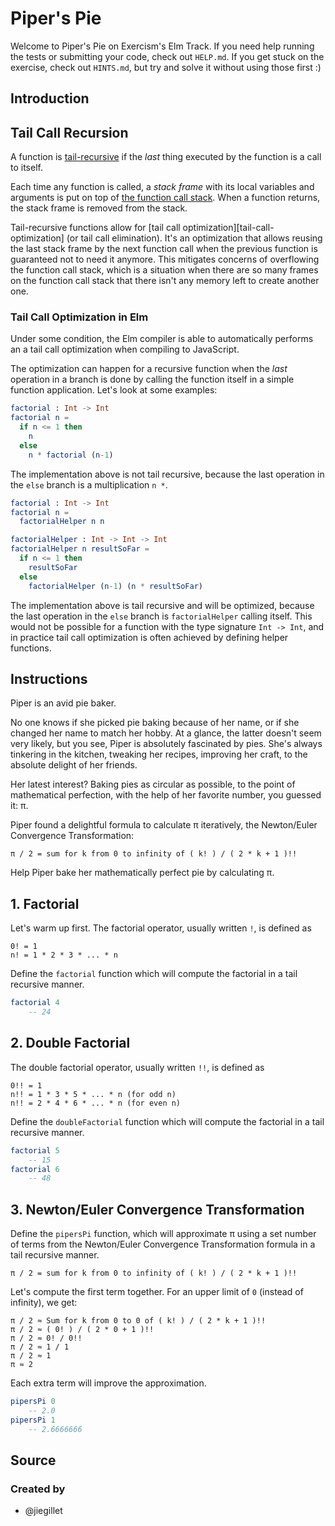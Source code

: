 # Piper's Pie

Welcome to Piper's Pie on Exercism's Elm Track.
If you need help running the tests or submitting your code, check out `HELP.md`.
If you get stuck on the exercise, check out `HINTS.md`, but try and solve it without using those first :)

## Introduction

## Tail Call Recursion

A function is [tail-recursive][recursion-tc] if the _last_ thing executed by the function is a call to itself.

Each time any function is called, a _stack frame_ with its local variables and arguments is put on top of [the function call stack][call-stack].
When a function returns, the stack frame is removed from the stack.

Tail-recursive functions allow for [tail call optimization][tail-call-optimization] (or tail call elimination).
It's an optimization that allows reusing the last stack frame by the next function call when the previous function is guaranteed not to need it anymore.
This mitigates concerns of overflowing the function call stack, which is a situation when there are so many frames on the function call stack that there isn't any memory left to create another one.

### Tail Call Optimization in Elm

Under some condition, the Elm compiler is able to automatically performs an a tail call optimization when compiling to JavaScript.

The optimization can happen for a recursive function when the _last_ operation in a branch is done by calling the function itself in a simple function application.
Let's look at some examples:

```elm
factorial : Int -> Int
factorial n =
  if n <= 1 then
    n
  else
    n * factorial (n-1)
```

The implementation above is not tail recursive, because the last operation in the `else` branch is a multiplication `n *`.

```elm
factorial : Int -> Int
factorial n =
  factorialHelper n n

factorialHelper : Int -> Int -> Int
factorialHelper n resultSoFar =
  if n <= 1 then
    resultSoFar
  else
    factorialHelper (n-1) (n * resultSoFar)
```

The implementation above is tail recursive and will be optimized, because the last operation in the `else` branch is `factorialHelper` calling itself.
This would not be possible for a function with the type signature `Int -> Int`, and in practice tail call optimization is often achieved by defining helper functions.

[recursion-tc]: https://en.wikipedia.org/wiki/Tail_call
[call-stack]: https://en.wikipedia.org/wiki/Call_stack

## Instructions

Piper is an avid pie baker.

No one knows if she picked pie baking because of her name, or if she changed her name to match her hobby.
At a glance, the latter doesn't seem very likely, but you see, Piper is absolutely fascinated by pies.
She's always tinkering in the kitchen, tweaking her recipes, improving her craft, to the absolute delight of her friends.

Her latest interest?
Baking pies as circular as possible, to the point of mathematical perfection, with the help of her favorite number, you guessed it: π.

Piper found a delightful formula to calculate π iteratively, the Newton/Euler Convergence Transformation:

```
π / 2 = sum for k from 0 to infinity of ( k! ) / ( 2 * k + 1 )!!
```

Help Piper bake her mathematically perfect pie by calculating π.

## 1. Factorial

Let's warm up first.
The factorial operator, usually written `!`, is defined as

```
0! = 1
n! = 1 * 2 * 3 * ... * n
```

Define the `factorial` function which will compute the factorial in a tail recursive manner.

```elm
factorial 4
    -- 24
```

## 2. Double Factorial

The double factorial operator, usually written `!!`, is defined as

```
0!! = 1
n!! = 1 * 3 * 5 * ... * n (for odd n)
n!! = 2 * 4 * 6 * ... * n (for even n)
```

Define the `doubleFactorial` function which will compute the factorial in a tail recursive manner.

```elm
factorial 5
    -- 15
factorial 6
    -- 48
```

## 3. Newton/Euler Convergence Transformation

Define the `pipersPi` function, which will approximate π using a set number of terms from the Newton/Euler Convergence Transformation formula in a tail recursive manner.

```
π / 2 = sum for k from 0 to infinity of ( k! ) / ( 2 * k + 1 )!!
```

Let's compute the first term together.
For an upper limit of `0` (instead of infinity), we get:

```
π / 2 ≈ Sum for k from 0 to 0 of ( k! ) / ( 2 * k + 1 )!!
π / 2 ≈ ( 0! ) / ( 2 * 0 + 1 )!!
π / 2 ≈ 0! / 0!!
π / 2 ≈ 1 / 1
π / 2 ≈ 1
π ≈ 2
```

Each extra term will improve the approximation.

```elm
pipersPi 0
    -- 2.0
pipersPi 1
    -- 2.6666666
```

## Source

### Created by

- @jiegillet